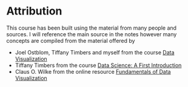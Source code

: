 # Attribution

This course has been built using the material from many people and sources. I will reference the main source in the notes however many concepts are compiled from the material offered by 
- Joel Ostblom, Tiffany Timbers and myself from the course [Data Visualization](https://viz-learn.mds.ubc.ca/)
- Tiffany Timbers from the course [Data Science: A First Introduction](https://ubc-dsci.github.io/introduction-to-datascience/#)
- Claus O. Wilke from the online resource [Fundamentals of Data Visualization](https://clauswilke.com/dataviz/)